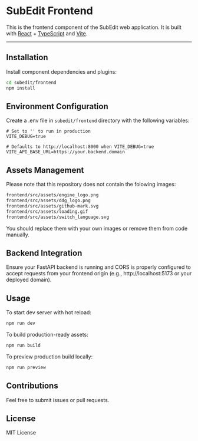 # SubEdit Frontend

This is the frontend component of the SubEdit web application. It is built with [React](https://reactjs.org/) + [TypeScript](https://www.typescriptlang.org/) and [Vite](https://vitejs.dev/).

---

## Installation

Install component dependencies and plugins:
```bash
cd subedit/frontend
npm install
```

## Environment Configuration

Create a .env file in `subedit/frontend` directory with the following variables:

```
# Set to '' to run in production
VITE_DEBUG=true

# Defaults to http://localhost:8000 when VITE_DEBUG=true
VITE_API_BASE_URL=https://your.backend.domain
```

## Assets Management

Please note that this repository does not contain the folowing images:

```bash
frontend/src/assets/engine_logo.png
frontend/src/assets/ddg_logo.png
frontend/src/assets/github-mark.svg
frontend/src/assets/loading.gif
frontend/src/assets/switch_language.svg
```

You should replace them with your own images or remove them from code manually.

## Backend Integration

Ensure your FastAPI backend is running and CORS is properly configured to accept requests from your frontend origin (e.g., http://localhost:5173 or your deployed domain).

## Usage

To start dev server with hot reload:

```bash
npm run dev
```

To build production-ready assets:

```bash
npm run build
```

To preview production build locally:

```bash
npm run preview
```

## Contributions

Feel free to submit issues or pull requests.

## License

MIT License
